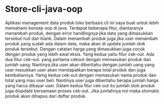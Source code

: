 # Store-cli-java-oop

Aplikasi management data produk toko berbasis cli ini saya buat untuk lebih memahami konsep oop di java.
Terdapat beberapa fitur, diantaranya menambah produk, dengan error handlingnya jika data yang dimasukkan tersebut null dan blank.
Dalam menambah produk juga jika user menambah produk yang sudah ada dalam data, maka akan di update jumlah stok produk tersebut.
Dengan catatan harga yang dimasukkan juga cocok dengan produk yang lebih awal eksis.
Yang kedua yaitu fitur cek-out.
Ada dua fitur cek-out. yang pertama cekout dengan memasukan produk dan jumlah uang. Nantinya jika user akan diberitahu
dengan jumlah uang yang user masukkan user akan mendapatkan berapa total produk dan juga kembaliannya.
Yamg kedua cek-out dengan memasukan nama produk dan total yang mau user beli. Nantinya user juga diberitahu berapa jumlah harga 
yang harus dibayar user.
Dalam kedua fitur cek-out itu jumlah stok produk juga diupdate bersamaan proses cek-out. Jika jumlahnya nol maka otomatis produk akan
dihapus dari daftar produk.
